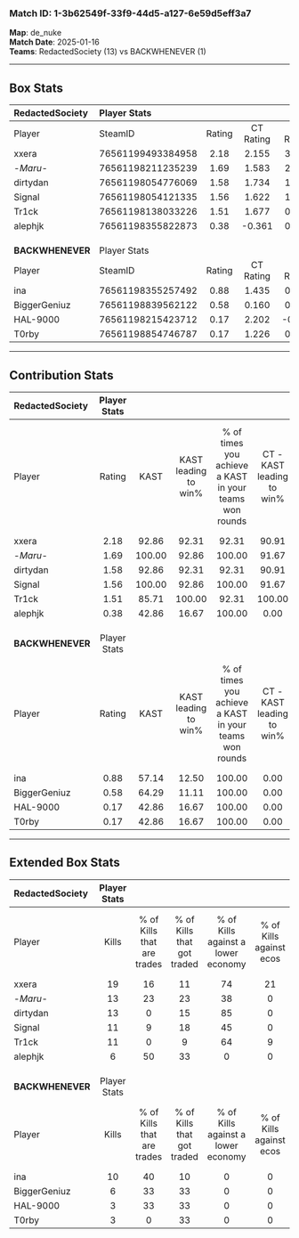 ### Match ID: 1-3b62549f-33f9-44d5-a127-6e59d5eff3a7  
**Map**: de_nuke  
**Match Date**: 2025-01-16  
**Teams**: RedactedSociety (13) vs BACKWHENEVER (1)  

---  

## Box Stats  

| **RedactedSociety** | Player Stats      |        |           |          |        |       |       |         |        |      |     |
| :- | :- | :-: | :-: | :-: | :-: | :-: | :-: | :-: | :-: | :-: | :-: |
| Player              | SteamID           | Rating | CT Rating | T Rating |  KAST  |  ADR  | Kills | Assists | Deaths | K/D  | HS% |
| xxera               | 76561199493384958 |  2.18  |   2.155   |  3.128   | 92.86  | 153.5 |  19   |    6    |   7    | 2.71 | 63  |
| -_Maru_-            | 76561198211235239 |  1.69  |   1.583   |  2.432   | 100.00 | 80.2  |  13   |    4    |   5    | 2.60 | 53  |
| dirtydan            | 76561198054776069 |  1.58  |   1.734   |  1.209   | 92.86  | 77.4  |  13   |    3    |   6    | 2.17 | 23  |
| Signal              | 76561198054121335 |  1.56  |   1.622   |  1.457   | 100.00 | 85.7  |  11   |    6    |   6    | 1.83 | 36  |
| Tr1ck               | 76561198138033226 |  1.51  |   1.677   |  0.752   | 85.71  | 80.5  |  11   |    5    |   4    | 2.75 | 36  |
| alephjk             | 76561198355822873 |  0.38  |  -0.361   |  0.633   | 42.86  | 47.2  |   6   |    2    |   14   | 0.43 | 83  |
|                     |                   |        |           |          |        |       |       |         |        |      |     |
|                     |                   |        |           |          |        |       |       |         |        |      |     |
|                     |                   |        |           |          |        |       |       |         |        |      |     |
| **BACKWHENEVER**    | Player Stats      |        |           |          |        |       |       |         |        |      |     |
| Player              | SteamID           | Rating | CT Rating | T Rating |  KAST  |  ADR  | Kills | Assists | Deaths | K/D  | HS% |
| ina                 | 76561198355257492 |  0.88  |   1.435   |  0.783   | 57.14  | 83.8  |  10   |    1    |   13   | 0.77 | 80  |
| BiggerGeniuz        | 76561198839562122 |  0.58  |   0.160   |  0.715   | 64.29  | 53.1  |   6   |    0    |   13   | 0.46 | 50  |
| HAL-9000            | 76561198215423712 |  0.17  |   2.202   |  -0.039  | 42.86  | 27.6  |   3   |    2    |   13   | 0.23 | 33  |
| T0rby               | 76561198854746787 |  0.17  |   1.226   |  0.128   | 42.86  | 40.5  |   3   |    2    |   14   | 0.21 | 66  |
---  

## Contribution Stats  

| **RedactedSociety** | Player Stats |        |                      |                                                        |                           |                                                             |                          |                                                            |
| :- | :-: | :-: | :-: | :-: | :-: | :-: | :-: | :-: |
| Player              |    Rating    |  KAST  | KAST leading to win% | % of times you achieve a KAST in your teams won rounds | CT - KAST leading to win% | CT - % of times you achieve a KAST in your teams won rounds | T - KAST leading to win% | T - % of times you achieve a KAST in your teams won rounds |
| xxera               |     2.18     | 92.86  |        92.31         |                         92.31                          |           90.91           |                            90.91                            |          100.00          |                           100.00                           |
| -_Maru_-            |     1.69     | 100.00 |        92.86         |                         100.00                         |           91.67           |                           100.00                            |          100.00          |                           100.00                           |
| dirtydan            |     1.58     | 92.86  |        92.31         |                         92.31                          |           90.91           |                            90.91                            |          100.00          |                           100.00                           |
| Signal              |     1.56     | 100.00 |        92.86         |                         100.00                         |           91.67           |                           100.00                            |          100.00          |                           100.00                           |
| Tr1ck               |     1.51     | 85.71  |        100.00        |                         92.31                          |          100.00           |                           100.00                            |          100.00          |                           50.00                            |
| alephjk             |     0.38     | 42.86  |        16.67         |                         100.00                         |           0.00            |                            0.00                             |          16.67           |                           100.00                           |
|                     |              |        |                      |                                                        |                           |                                                             |                          |                                                            |
|                     |              |        |                      |                                                        |                           |                                                             |                          |                                                            |
|                     |              |        |                      |                                                        |                           |                                                             |                          |                                                            |
| **BACKWHENEVER**    | Player Stats |        |                      |                                                        |                           |                                                             |                          |                                                            |
| Player              |    Rating    |  KAST  | KAST leading to win% | % of times you achieve a KAST in your teams won rounds | CT - KAST leading to win% | CT - % of times you achieve a KAST in your teams won rounds | T - KAST leading to win% | T - % of times you achieve a KAST in your teams won rounds |
| ina                 |     0.88     | 57.14  |        12.50         |                         100.00                         |           0.00            |                            0.00                             |          16.67           |                           100.00                           |
| BiggerGeniuz        |     0.58     | 64.29  |        11.11         |                         100.00                         |           0.00            |                            0.00                             |          12.50           |                           100.00                           |
| HAL-9000            |     0.17     | 42.86  |        16.67         |                         100.00                         |           0.00            |                            0.00                             |          25.00           |                           100.00                           |
| T0rby               |     0.17     | 42.86  |        16.67         |                         100.00                         |           0.00            |                            0.00                             |          25.00           |                           100.00                           |
---  

## Extended Box Stats  

| **RedactedSociety** | Player Stats |                            |                            |                                    |                         |                              |                                 |        |                             |                                     |                          |                               |                            |
| :- | :-: | :-: | :-: | :-: | :-: | :-: | :-: | :-: | :-: | :-: | :-: | :-: | :-: |
| Player              |    Kills     | % of Kills that are trades | % of Kills that got traded | % of Kills against a lower economy | % of Kills against ecos | % of Kills that are flawless | % of Kills that are close duels | Deaths | % of Deaths that get traded | % of Deaths against a lower economy | % of Deaths against ecos | % of Deaths that are flawless | % of Deaths that are close |
| xxera               |      19      |             16             |             11             |                 74                 |           21            |              79              |                5                |   7    |             43              |                 57                  |            0             |              29               |             29             |
| -_Maru_-            |      13      |             23             |             23             |                 38                 |            0            |              85              |                8                |   5    |              0              |                 60                  |            0             |              20               |             0              |
| dirtydan            |      13      |             0              |             15             |                 85                 |            0            |              77              |                8                |   6    |             33              |                 50                  |            0             |              83               |             0              |
| Signal              |      11      |             9              |             18             |                 45                 |            0            |              73              |                9                |   6    |             17              |                 83                  |            0             |              50               |             0              |
| Tr1ck               |      11      |             0              |             9              |                 64                 |            9            |              64              |                0                |   4    |             25              |                 50                  |            0             |              25               |             25             |
| alephjk             |      6       |             50             |             33             |                 0                  |            0            |              0               |                0                |   14   |             21              |                  0                  |            0             |              79               |             0              |
|                     |              |                            |                            |                                    |                         |                              |                                 |        |                             |                                     |                          |                               |                            |
|                     |              |                            |                            |                                    |                         |                              |                                 |        |                             |                                     |                          |                               |                            |
|                     |              |                            |                            |                                    |                         |                              |                                 |        |                             |                                     |                          |                               |                            |
| **BACKWHENEVER**    | Player Stats |                            |                            |                                    |                         |                              |                                 |        |                             |                                     |                          |                               |                            |
| Player              |    Kills     | % of Kills that are trades | % of Kills that got traded | % of Kills against a lower economy | % of Kills against ecos | % of Kills that are flawless | % of Kills that are close duels | Deaths | % of Deaths that get traded | % of Deaths against a lower economy | % of Deaths against ecos | % of Deaths that are flawless | % of Deaths that are close |
| ina                 |      10      |             40             |             10             |                 0                  |            0            |              30              |                0                |   13   |              0              |                  0                  |            0             |              62               |             8              |
| BiggerGeniuz        |      6       |             33             |             33             |                 0                  |            0            |              67              |               33                |   13   |              8              |                  0                  |            0             |              85               |             8              |
| HAL-9000            |      3       |             33             |             33             |                 0                  |            0            |             100              |                0                |   13   |             23              |                  0                  |            0             |              77               |             8              |
| T0rby               |      3       |             0              |             33             |                 0                  |            0            |              67              |               33                |   14   |             21              |                  0                  |            0             |              79               |             7              |
